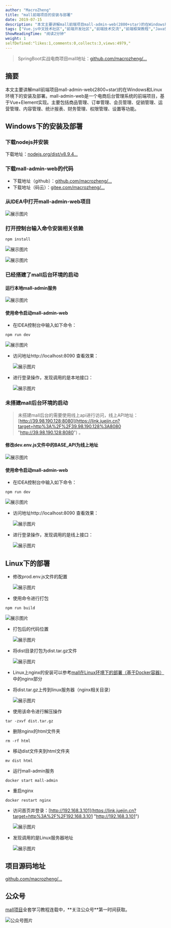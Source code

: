 ```yaml
---
author: "MacroZheng"
title: "mall前端项目的安装与部署"
date: 2019-07-15
description: "本文主要讲解mall前端项目mall-admin-web(2800+star)的在Windows和Linux环境下的安装及部署。mall-admin-web是一个电商后台管理系统的前端项目，基于Vue+Element实现。主要包括商品管理、订单管理、会员管理、促销管理、运营管理…"
tags: ["Vue.js中文技术社区","前端开发社区","前端技术交流","前端框架教程","JavaScript 学习资源","CSS 技巧与最佳实践","HTML5 最新动态","前端工程师职业发展","开源前端项目","前端技术趋势"]
ShowReadingTime: "阅读2分钟"
weight: 1
selfDefined:"likes:1,comments:0,collects:3,views:4979,"
---
```

> SpringBoot实战电商项目mall地址：[github.com/macrozheng/…](https://link.juejin.cn?target=https%3A%2F%2Fgithub.com%2Fmacrozheng%2Fmall "https://github.com/macrozheng/mall")

摘要
--

本文主要讲解mall前端项目mall-admin-web(2800+star)的在Windows和Linux环境下的安装及部署。mall-admin-web是一个电商后台管理系统的前端项目，基于Vue+Element实现。主要包括商品管理、订单管理、会员管理、促销管理、运营管理、内容管理、统计报表、财务管理、权限管理、设置等功能。

Windows下的安装及部署
--------------

### 下载nodejs并安装

下载地址：[nodejs.org/dist/v8.9.4…](https://link.juejin.cn?target=https%3A%2F%2Fnodejs.org%2Fdist%2Fv8.9.4%2Fnode-v8.9.4-x64.msi "https://nodejs.org/dist/v8.9.4/node-v8.9.4-x64.msi")

### 下载mall-admin-web的代码

*   下载地址（github）：[github.com/macrozheng/…](https://link.juejin.cn?target=https%3A%2F%2Fgithub.com%2Fmacrozheng%2Fmall-admin-web "https://github.com/macrozheng/mall-admin-web")
*   下载地址（码云）：[gitee.com/macrozheng/…](https://link.juejin.cn?target=https%3A%2F%2Fgitee.com%2Fmacrozheng%2Fmall-admin-web "https://gitee.com/macrozheng/mall-admin-web")

### 从IDEA中打开mall-admin-web项目

![展示图片](/images/jueJin/16bf5c5f71f8b0a.png)

### 打开控制台输入命令安装相关依赖

```
npm install
```

![展示图片](/images/jueJin/16bf5c5f7223b28.png)

![展示图片](/images/jueJin/16bf5c5f799f00a.png)

### 已经搭建了mall后台环境的启动

#### 运行本地mall-admin服务

![展示图片](/images/jueJin/16bf5c5f77db9cb.png)

#### 使用命令启动mall-admin-web

*   在IDEA控制台中输入如下命令：

```
npm run dev
```

![展示图片](/images/jueJin/16bf5c5f77ee214.png)

*   访问地址http://localhost:8090 查看效果：
    
    ![展示图片](/images/jueJin/16bf5c5f87c7cd1.png)
    
*   进行登录操作，发现调用的是本地接口：
    
    ![展示图片](/images/jueJin/16bf5c5f9031d42.png)
    

### 未搭建mall后台环境的启动

> 未搭建mall后台的需要使用线上api进行访问，线上API地址：[http://39.98.190.128:8080](https://link.juejin.cn?target=http%3A%2F%2F39.98.190.128%3A8080 "http://39.98.190.128:8080") 。

#### 修改dev.env.js文件中的BASE\_API为线上地址

![展示图片](/images/jueJin/16bf5c5f96edc17.png)

#### 使用命令启动mall-admin-web

*   在IDEA控制台中输入如下命令：

```
npm run dev
```

![展示图片](/images/jueJin/16bf5c5f77ee214.png)

*   访问地址http://localhost:8090 查看效果：
    
    ![展示图片](/images/jueJin/16bf5c5f87c7cd1.png)
    
*   进行登录操作，发现调用的是线上接口：
    
    ![展示图片](/images/jueJin/16bf5c5f978abf3.png)
    

Linux下的部署
---------

*   修改prod.env.js文件的配置
    
    ![展示图片](/images/jueJin/16bf5c5fa9a6f4d.png)
    
*   使用命令进行打包

```
npm run build
```

![展示图片](/images/jueJin/16bf5c5fa24f3e3.png)

*   打包后的代码位置
    
    ![展示图片](/images/jueJin/16bf5c5fbb7608e.png)
    
*   将dist目录打包为dist.tar.gz文件
    
    ![展示图片](/images/jueJin/16bf5c5fbb8a353.png)
    
*   Linux上nginx的安装可以参考[mall在Linux环境下的部署（基于Docker容器）](https://link.juejin.cn?target=https%3A%2F%2Fmp.weixin.qq.com%2Fs%2F0fVMK107i5bBq8kGQqg8KA "https://mp.weixin.qq.com/s/0fVMK107i5bBq8kGQqg8KA")中的nginx部分
    
*   将dist.tar.gz上传到linux服务器（nginx相关目录）
    
    ![展示图片](/images/jueJin/16bf5c5fbb8efc3.png)
    
*   使用该命令进行解压操作
    

```
tar -zxvf dist.tar.gz
```

*   删除nginx的html文件夹

```
rm -rf html
```

*   移动dist文件夹到html文件夹

```
mv dist html
```

*   运行mall-admin服务

```
docker start mall-admin
```

*   重启nginx

```
docker restart nginx
```

*   访问首页并登录：[http://192.168.3.101](https://link.juejin.cn?target=http%3A%2F%2F192.168.3.101 "http://192.168.3.101")
    
    ![展示图片](/images/jueJin/16bf5c5fc75e52a.png)
    
*   发现调用的是Linux服务器地址
    
    ![展示图片](/images/jueJin/16bf5c5fd23fee3.png)
    

项目源码地址
------

[github.com/macrozheng/…](https://link.juejin.cn?target=https%3A%2F%2Fgithub.com%2Fmacrozheng%2Fhttps%3A%2F%2Fgithub.com%2Fmacrozheng%2Fmall-admin-web "https://github.com/macrozheng/https://github.com/macrozheng/mall-admin-web")

公众号
---

[mall项目](https://link.juejin.cn?target=https%3A%2F%2Fgithub.com%2Fmacrozheng%2Fmall "https://github.com/macrozheng/mall")全套学习教程连载中，**关注公众号**第一时间获取。

![公众号图片](/images/jueJin/16be1360a549872.png)